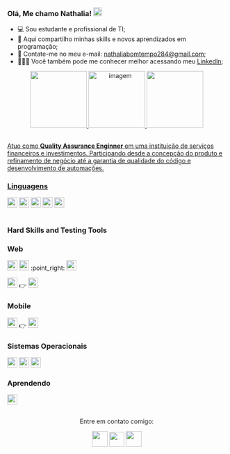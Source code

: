 ### Olá, Me chamo Nathalia! <img height="20em" src="https://user-images.githubusercontent.com/70415844/177430620-1a1a1149-ebb2-4862-b2da-18d4a517e1a1.jpg"> 

- 💻 Sou estudante e profissional de TI;
- 🥇 Aqui compartilho minhas skills e novos aprendizados em programação;
- :bell: Contate-me no meu e-mail: nathaliabomtempo284@gmail.com;
- 🙋🏻‍♀️ Você também pode me conhecer melhor acessando meu [LinkedIn](https://www.linkedin.com/in/nathalia-bomtempo/);

<div>
  <p align="center">
  <a href="https://github.com/NathaliaBomtemp">
  <img height="130em" src="https://github-readme-stats.vercel.app/api?username=NathaliaBomtemp&show_icons=true&theme=buefy&include_all_commits=true&count_private=true"/>
  <img align="top-right" height="130em" alt="imagem" src="https://user-images.githubusercontent.com/70415844/163290236-c9196569-d5ff-4b63-9b41-dfc82a27d027.png">

  <img height="130em" src="https://github-readme-stats.vercel.app/api/top-langs/?username=NathaliaBomtemp&layout=compact&langs_count=7&theme=buefy"/>   
</div>   
    
  
 ## 
 
Atuo como **Quality Assurance Enginner** em uma instituição de serviços financeiros e investimentos. Participando desde a concepção do produto e refinamento de negócio até a garantia de qualidade do código e desenvolvimento de automações.
 
  ### Linguagens
  
  <div>  
    <img height="23" src="https://img.shields.io/badge/JavaScript-F7DF1E?style=for-the-badge&logo=javascript&logoColor=black"></a>
    <img height="23" src="https://img.shields.io/badge/R-276DC3?style=for-the-badge&logo=r&logoColor=white"></a>
    <img height="23" src="https://img.shields.io/badge/python-3670A0?style=for-the-badge&logo=python&logoColor=ffdd54" target="_blank"></a>
    <img height="23" src="https://img.shields.io/badge/Java-ED8B00?style=for-the-badge&logo=java&logoColor=white" target="_blank"></a>
    <img height="23" src="https://img.shields.io/badge/TypeScript-007ACC?style=for-the-badge&logo=typescript&logoColor=white" target="_blank"></a> 
   </div>
   
  #
  
  ### Hard Skills and Testing Tools   
  
      
  ### Web
    
 <div> 
   <img height="23" src="https://img.shields.io/badge/JavaScript-F7DF1E?style=for-the-badge&logo=javascript&logoColor=black"></a>
   <img height="23" src="https://img.shields.io/badge/TypeScript-007ACC?style=for-the-badge&logo=typescript&logoColor=white" target="_blank"></a> 
  :point_right: <img height="23" src="https://img.shields.io/badge/Cypress-black?style=for-the-badge&logo=cypress&logoColor=white"></a> 
 
   <img height="23" src="https://img.shields.io/badge/Java-ED8B00?style=for-the-badge&logo=java&logoColor=white" target="_blank"></a> :point_right: <img    height="23" src="https://img.shields.io/badge/Selenium WebDriver -26ca32?style=for-the-badge&logoColor=white" target="_blank"></a> 
 
 
  ### Mobile
 
  <img height="23" src="https://img.shields.io/badge/Java-ED8B00?style=for-the-badge&logo=java&logoColor=white" target="_blank"></a> :point_right:	<img height="23" src="https://img.shields.io/badge/Appium-7d4ea6?style=for-the-badge&logoColor=white" target="_blank"></a>
 
  ### Sistemas Operacionais

  <img height="23" src="https://img.shields.io/badge/Windows-171773?style=for-the-badge&logo=windows&logoColor=white" target="_blank"></a> 
  <img height="23" src="https://img.shields.io/badge/Linux-Ubuntu-E95420?style=for-the-badge&logo=ubuntu&logoColor=white" target="_blank"></a> <img height="23" src="https://img.shields.io/badge/Android-3DDC84?style=for-the-badge&logo=android&logoColor=white" target="_blank"></a> 
 

   ###  Aprendendo 
  <img height="23" src="https://img.shields.io/badge/Ruby-CC342D?style=for-the-badge&logo=ruby&logoColor=white" target="_blank"></a>    
 <div>   
 
 ## 
 <div> 
 <p align="center"> Entre em contato comigo: </>


  <p align="center"> <a href="https://www.linkedin.com/in/nathalia-bomtempo/" target="_blank">
  <img height="36" src="https://user-images.githubusercontent.com/70415844/179119230-354efe27-2274-4fa6-8481-d55070d318f7.svg" target="_blank"></a>
 
  <a href="https://github.com/NathaliaBomtemp">
  <img height="34" src="https://user-images.githubusercontent.com/70415844/179119283-522b4ecb-d605-4752-870e-d42a278f074c.svg"></a>
  
   <a href="https://www.instagram.com/nath_bomtempo/" target="_blank">
  <img height="36" src="https://user-images.githubusercontent.com/70415844/179282806-615720a0-2d85-4edf-b703-8d9e0528a948.svg"></a>
</div>

